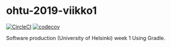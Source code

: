 # ohtu-2019-viikko1

[![CircleCI](https://circleci.com/gh/gustafla/ohtu-2019-viikko1.svg?style=svg)](https://circleci.com/gh/gustafla/ohtu-2019-viikko1)
[![codecov](https://codecov.io/gh/gustafla/ohtu-2019-viikko1/branch/master/graph/badge.svg)](https://codecov.io/gh/gustafla/ohtu-2019-viikko1)

Software production (University of Helsinki) week 1
Using Gradle.

